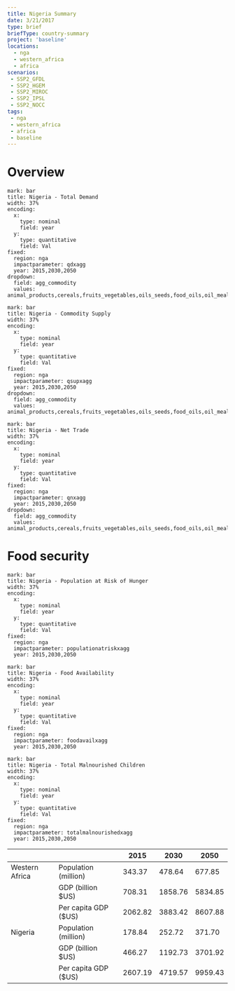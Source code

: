 ```yaml
---
title: Nigeria Summary
date: 3/21/2017
type: brief
briefType: country-summary
project: 'baseline'
locations:
  - nga
  - western_africa
  - africa
scenarios:
 - SSP2_GFDL
 - SSP2_HGEM
 - SSP2_MIROC
 - SSP2_IPSL
 - SSP2_NOCC
tags:
 - nga
 - western_africa
 - africa
 - baseline
---
```

# Overview 

```chart
mark: bar
title: Nigeria - Total Demand
width: 37%
encoding:
  x:
    type: nominal
    field: year
  y:
    type: quantitative
    field: Val
fixed:
  region: nga
  impactparameter: qdxagg
  year: 2015,2030,2050
dropdown:
  field: agg_commodity
  values: animal_products,cereals,fruits_vegetables,oils_seeds,food_oils,oil_meals,other,pulses,roots_tubers,sugar
```

```chart
mark: bar
title: Nigeria - Commodity Supply
width: 37%
encoding:
  x:
    type: nominal
    field: year
  y:
    type: quantitative
    field: Val
fixed:
  region: nga
  impactparameter: qsupxagg
  year: 2015,2030,2050
dropdown:
  field: agg_commodity
  values: animal_products,cereals,fruits_vegetables,oils_seeds,food_oils,oil_meals,other,pulses,roots_tubers,sugar
```

```chart
mark: bar
title: Nigeria - Net Trade
width: 37%
encoding:
  x:
    type: nominal
    field: year
  y:
    type: quantitative
    field: Val
fixed:
  region: nga
  impactparameter: qnxagg
  year: 2015,2030,2050
dropdown:
  field: agg_commodity
  values: animal_products,cereals,fruits_vegetables,oils_seeds,food_oils,oil_meals,other,pulses,roots_tubers,sugar
```

# Food security

```chart
mark: bar
title: Nigeria - Population at Risk of Hunger
width: 37%
encoding:
  x:
    type: nominal
    field: year
  y:
    type: quantitative
    field: Val
fixed:
  region: nga
  impactparameter: populationatriskxagg
  year: 2015,2030,2050
```

```chart
mark: bar
title: Nigeria - Food Availability
width: 37%
encoding:
  x:
    type: nominal
    field: year
  y:
    type: quantitative
    field: Val
fixed:
  region: nga
  impactparameter: foodavailxagg
  year: 2015,2030,2050
```

```chart
mark: bar
title: Nigeria - Total Malnourished Children
width: 37%
encoding:
  x:
    type: nominal
    field: year
  y:
    type: quantitative
    field: Val
fixed:
  region: nga
  impactparameter: totalmalnourishedxagg
  year: 2015,2030,2050
```

|   |   | 2015 | 2030 | 2050 |
|---|---|---|---|---|
| Western Africa | Population (million) | 343.37 | 478.64 | 677.85 |
|  | GDP (billion $US) | 708.31 | 1858.76 | 5834.85 |
|  | Per capita GDP ($US) | 2062.82 | 3883.42 | 8607.88 |
| Nigeria | Population (million) | 178.84 | 252.72 | 371.70 |
|  | GDP (billion $US) | 466.27 | 1192.73 | 3701.92 |
|  | Per capita GDP ($US) | 2607.19| 4719.57| 9959.43|